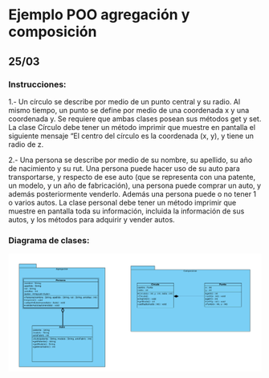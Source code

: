 # Ejemplo POO agregación y composición
## 25/03
### Instrucciones:
1.- Un círculo se describe por medio de un punto central y su radio. Al mismo tiempo, un punto se define por medio de una coordenada x y una coordenada y. Se requiere que ambas clases posean sus métodos get y set. La clase Círculo debe tener un método imprimir que muestre en pantalla el siguiente mensaje “El centro del círculo es la coordenada (x, y), y tiene un radio de z.  

2.- Una persona se describe por medio de su nombre, su apellido, su año de nacimiento y su rut. Una persona puede hacer uso de su auto para transportarse, y respecto de ese auto (que se representa con una patente, un modelo, y un año de fabricación), una persona puede comprar un auto, y además posteriormente venderlo. Además una persona puede o no tener 1 o varios autos. La clase personal debe tener un método imprimir que muestre en pantalla toda su información, incluida la información de sus autos, y los métodos para adquirir y vender autos.

### Diagrama de clases:
![img.png](img.png)